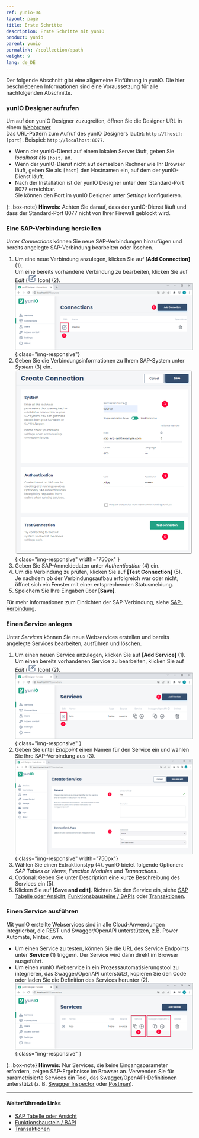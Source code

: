 ```yaml
---
ref: yunio-04
layout: page
title: Erste Schritte
description: Erste Schritte mit yunIO
product: yunio
parent: yunio
permalink: /:collection/:path
weight: 9
lang: de_DE
---
```


Der folgende Abschnitt gibt eine allgemeine Einführung in yunIO. 
Die hier beschriebenen Informationen sind eine Voraussetzung für alle nachfolgenden Abschnitte.

### yunIO Designer aufrufen

Um auf den yunIO Designer zuzugreifen, öffnen Sie die Designer URL in einem [Webbrower](https://help.theobald-software.com/de/yunio/einfuehrung/systemvoraussetzungen#unterst%C3%BCtzte-webbrowser)<br>
Das URL-Pattern zum Aufruf des yunIO Designers lautet: `http://[host]:[port]`. Beispiel: `http://localhost:8077`.<br>
- Wenn der yunIO-Dienst auf einem lokalen Server läuft, geben Sie *localhost* als `[host]` an.
- Wenn der yunIO-Dienst nicht auf demselben Rechner wie Ihr Browser läuft, geben Sie als `[host]` den Hostnamen ein, auf dem der yunIO-Dienst läuft. <br>
- Nach der Installation ist der yunIO Designer unter dem Standard-Port 8077 erreichbar.<br>
Sie können den Port im yunIO Designer unter *Settings* konfigurieren. <br>

{: .box-note}
**Hinweis:** Achten Sie darauf, dass der yunIO-Dienst läuft und dass der Standard-Port 8077 nicht von Ihrer Firewall geblockt wird.

### Eine SAP-Verbindung herstellen

Unter *Connections* können Sie neue SAP-Verbindungen hinzufügen und bereits angelegte SAP-Verbindung bearbeiten oder löschen. 

1. Um eine neue Verbindung anzulegen, klicken Sie auf **[Add Connection]** (1). <br>
Um eine bereits vorhandene Verbindung zu bearbeiten, klicken Sie auf *Edit* (![Edit](/img/content/yunio/edit.png) Icon) (2).<br>
![web-ui](/img/content/yunio/web-ui.png){:class="img-responsive"}
2. Geben Sie die Verbindungsinformationen zu Ihrem SAP-System unter *System* (3) ein.<br>
![yunIO-connection](/img/content/yunio/yunio-connections.png){:class="img-responsive" width="750px" }
3. Geben Sie SAP-Anmeldedaten unter *Authentication* (4) ein.
4. Um die Verbindung zu prüfen, klicken Sie auf **[Test Connection]** (5).<br>
Je nachdem ob der Verbindungsaufbau erfolgreich war oder nicht, öffnet sich ein Fenster mit einer entsprechenden Statusmeldung.
5. Speichern Sie Ihre Eingaben über **[Save]**.

Für mehr Informationen zum Einrichten der SAP-Verbindung, siehe [SAP-Verbindung](./sap-verbindungen-anlegen).

### Einen Service anlegen

Unter *Services* können Sie neue Webservices erstellen und bereits angelegte Services bearbeiten, ausführen und löschen.

1. Um einen neuen Service anzulegen, klicken Sie auf **[Add Service]** (1). <br>
Um einen bereits vorhandenen Service zu bearbeiten, klicken Sie auf *Edit* (![Edit](/img/content/yunio/edit.png) Icon) (2).<br>
![yunIO-Services](/img/content/yunio/yunio-services.png){:class="img-responsive" }
2. Geben Sie unter *Endpoint* einen Namen für den Service ein und wählen Sie Ihre SAP-Verbindung aus (3).
![yunIO-new-service](/img/content/yunio/create-table.png){:class="img-responsive" width="750px"}
3. Wählen Sie einen Extraktionstyp (4). yunIO bietet folgende Optionen: *SAP Tables or Views*, *Function Modules* und *Transactions*.
4. Optional: Geben Sie unter Description eine kurze Beschreibung des Services ein (5).
5. Klicken Sie auf **[Save and edit]**.
Richten Sie den Service ein, siehe [SAP Tabelle oder Ansicht](./table-and-views), [Funktionsbausteine / BAPIs](./bapis-and-function-modules) oder [Transaktionen](./transactions).


### Einen Service ausführen

Mit yunIO erstellte Webservices sind in alle Cloud-Anwendungen integrierbar, die REST und Swagger/OpenAPI unterstützen, z.B. Power Automate, Nintex, uvm.

- Um einen Service zu testen, können Sie die URL des Service Endpoints unter **Service** (1) triggern.
Der Service wird dann direkt im Browser ausgeführt.<br>
- Um einen yunIO Webservice in ein Prozessautomatisierungstool zu integrieren, das Swagger/OpenAPI unterstützt, kopieren Sie den Code oder laden Sie die Definition des Services herunter (2).
![yunIO-Services](/img/content/yunio/yunio-run-services.png){:class="img-responsive" }

{: .box-note}
**Hinweis:** Nur Services, die keine Eingangsparameter erfordern, zeigen SAP-Ergebnisse im Browser an. Verwenden Sie für parametrisierte Services ein Tool, das Swagger/OpenAPI-Definitionen unterstützt 
(z. B. [Swagger Inspector](https://kb.theobald-software.com/yunio/running-a-yunio-service-in-swagger-inspector) oder [Postman](https://kb.theobald-software.com/yunio/running-a-yunio-service-in-postman)).


*****
#### Weiterführende Links
- [SAP Tabelle oder Ansicht](./table-and-views)
- [Funktionsbaustein / BAPI](./bapis-and-function-modules)
- [Transaktionen](./transactions)
